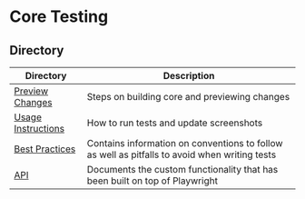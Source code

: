 
# Core Testing

## Directory

| Directory                                     | Description                                                                                   |
| --------------------------------------------- | --------------------------------------------------------------------------------------------- |
| [Preview Changes](./preview-changes.md)       | Steps on building core and previewing changes                                                 |
| [Usage Instructions](./usage-instructions.md) | How to run tests and update screenshots                                                       |
| [Best Practices](./best-practices.md)         | Contains information on conventions to follow as well as pitfalls to avoid when writing tests |
| [API](./api.md)                               | Documents the custom functionality that has been built on top of Playwright                   |


